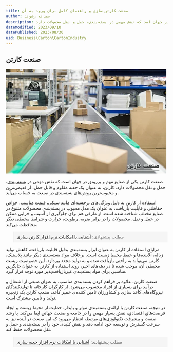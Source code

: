 ```yaml
---
title: صنعت کارتن سازی و راهنمای کامل برای ورود به آن
author: سمانه رشوند  
description: صنعت کارتن یکی از صنایع مهم و پررونق در جهان است که نقش مهمی در بسته‌بندی، حمل و نقل محصولات دارد.
dateModified: 2023/09/10
datePublished: 2023/08/30
uid: Business\Carton\CartonIndustry
---
```


## صنعت کارتن

![صنعت کارتن](./Images/CardboardIndustry-01.webp)


صنعت کارتن یکی از صنایع مهم و پررونق در جهان است که نقش مهمی در <a href="https://www.hooshkar.com/Software/PrintingAndPackaging" target="_blank">بسته بندی</a>، حمل و نقل محصولات دارد. کارتن، به عنوان یک جعبه مقاوم و قابل حمل، از قدیمی‌ترین و محبوب‌ترین روش‌های بسته‌بندی در صنعت به حساب می‌آید.



استفاده از کارتن به دلیل ویژگی‌های برجسته‌ای مانند سبکی، قیمت مناسب، خواص حفاظتی و قابلیت بازیافت، به عنوان یک مدل محبوب در بسته‌بندی محصولات متنوع در صنایع مختلف شناخته شده است. از طرفی هم برای جلوگیری از آسیب و خرابی ممکن در حمل و نقل، محصولات را در برابر ضربه، رطوبت، حرارت و شرایط محیطی دیگر محافظت می‌کند.

<blockquote style="background-color:#f5f5f5; padding:0.5rem">
مطلب پیشنهادی: <a href="https://www.hooshkar.com/Software/PrintingAndPackaging/Package/Carton" target="_blank"> آشنایی با امکانات نرم افزار کارتن سازی
</a></blockquote>

مزایای استفاده از کارتن به عنوان ابزار بسته‌بندی بدلیل قابلیت بازیافت، کاهش تولید زباله، آلاینده‌ها و حفظ محیط زیست است. برخلاف مواد بسته‌بندی دیگر مانند پلاستیک، کارتن می‌تواند به راحتی بازیافت شده و به تولید مجدد بپردازد. این خصوصیت زیست محیطی آن، موجب شده تا در دهه‌های اخیر، روند استفاده از کارتن به عنوان جایگزین مناسبی برای مواد بسته‌بندی غیربازیافت‌پذیر مورد توجه قرار گیرد.

صنعت کارتن، علاوه بر فراهم کردن بسته‌بندی مناسب، به عنوان منبعی از اشتغال و درآمد برای بسیاری از افراد محسوب می‌شود. از کارگران کارخانه تا تولیدکنندگان نیروگاه‌های کاغذ سازی و کشاورزان تامین کننده‌ی خمیر کاغذ، صنعت کارتن یک زنجیره تولید و تأمین مشترک است.

در نتیجه، صنعت کارتن با ارائه‌ی بسته‌بندی موثر و پایدار، حمایت از محیط زیست و ایجاد فرصت‌های اقتصادی، نقش بسیار مهمی را در جامعه و صنعت جهانی ایفا می‌کند. با رشد صنعت و پیشرفت تکنولوژی‌های مرتبط، انتظار می‌رود که این صنعت در آینده نیز به سرعت گسترش و توسعه خود ادامه دهد و نقش کلیدی خود را در بسته‌بندی و حمل و نقل محصولات حفظ کند.

<blockquote style="background-color:#f5f5f5; padding:0.5rem">
مطلب پیشنهادی: <a href="https://www.hooshkar.com/Software/PrintingAndPackaging/Package/Box" target="_blank"> آشنایی با امکانات نرم افزار جعبه سازی
</a></blockquote>
